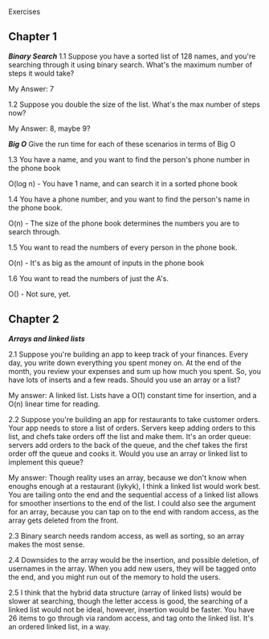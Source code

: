 Exercises

## Chapter 1

**_Binary Search_**
1.1 Suppose you have a sorted list of 128 names, and you're searching through it using binary search.
What's the maximum number of steps it would take?

My Answer: 7

1.2 Suppose you double the size of the list. What's the max number of steps now?

My Answer: 8, maybe 9?

**_Big O_**
Give the run time for each of these scenarios in terms of Big O

1.3 You have a name, and you want to find the person's phone number in the phone book

O(log n) - You have 1 name, and can search it in a sorted phone book

1.4 You have a phone number, and you want to find the person's name in the phone book.

O(n) - The size of the phone book determines the numbers you are to search through.

1.5 You want to read the numbers of every person in the phone book.

O(n) - It's as big as the amount of inputs in the phone book

1.6 You want to read the numbers of just the A's.

O() - Not sure, yet.

## Chapter 2

**_Arrays and linked lists_**

2.1 Suppose you're building an app to keep track of your finances. Every day, you write down everything you spent money on.
At the end of the month, you review your expenses and sum up how much you spent. So, you have lots of inserts and a few reads. Should you use an array or a list?

My answer: A linked list. Lists have a O(1) constant time for insertion, and a O(n) linear time for reading.

2.2 Suppose you're building an app for restaurants to take customer orders. Your app needs to store a list of orders. Servers keep adding orders to this list, and chefs take orders off the list and make them. It's an order queue: servers add orders to the back of the queue, and the chef takes the first order off the queue and cooks it.
Would you use an array or linked list to implement this queue?

My answer: Though reality uses an array, because we don't know when enoughs enough at a restaurant (iykyk), I think a linked list would work best. You are tailing onto the end and the sequential access of a linked list allows for smoother insertions to the end of the list. I could also see the argument for an array, because you can tap on to the end with random access, as the array gets deleted from the front.

2.3 Binary search needs random access, as well as sorting, so an array makes the most sense.

2.4 Downsides to the array would be the insertion, and possible deletion, of usernames in the array. When you add new users, they will be tagged onto the end, and you might run out of the memory to hold the users.

2.5 I think that the hybrid data structure (array of linked lists) would be slower at searching, though the letter access is good, the searching of a linked list would not be ideal, however, insertion would be faster. You have 26 items to go through via random access, and tag onto the linked list. It's an ordered linked list, in a way.
